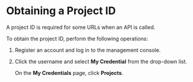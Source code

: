 # Obtaining a Project ID<a name="css_03_0005"></a>

A project ID is required for some URLs when an API is called.

To obtain the project ID, perform the following operations:

1.  Register an account and log in to the management console.
2.  Click the username and select  **My Credential**  from the drop-down list.

    On the  **My Credentials**  page, click  **Projects**.


